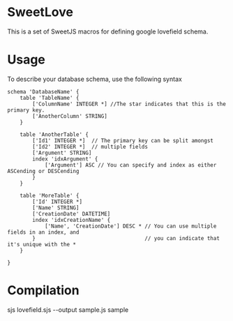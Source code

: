 # SweetLove
This is a set of SweetJS macros for defining google lovefield schema.

# Usage
To describe your database schema, use the following syntax

    schema 'DatabaseName' {
        table 'TableName' {
            ['ColumnName' INTEGER *] //The star indicates that this is the primary key. 
            ['AnotherColumn' STRING] 
        }
        
        table 'AnotherTable' {
            ['Id1' INTEGER *]  // The primary key can be split amongst
            ['Id2' INTEGER *]  // multiple fields
            ['Argument' STRING]
            index 'idxArgument' {
                ['Argument'] ASC // You can specify and index as either ASCending or DESCending
            }
        }
        
        table 'MoreTable' {
            ['Id' INTEGER *]
            ['Name' STRING]
            ['CreationDate' DATETIME]
            index 'idxCreationName' {
                ['Name', 'CreationDate'] DESC * // You can use multiple fields in an index, and 
            }                                   // you can indicate that it's unique with the *
        }
        
    }

# Compilation

sjs lovefield.sjs --output sample.js sample